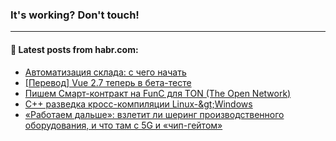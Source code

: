### It's working? Don't touch!

---
<!--
#### 🛠️ Technical stack:

![C++](https://img.shields.io/badge/C++-informational?logo=c%2B%2B&style=flat&logoColor=white&color=9C033A)
![Java](https://img.shields.io/badge/Java-informational?logo=java&style=flat&logoColor=white&color=007396)
![Kotlin](https://img.shields.io/badge/Kotlin-informational?logo=Kotlin&style=flat&logoColor=white&color=0095D5)
![JS](https://img.shields.io/badge/JS-informational?logo=javaScript&style=flat&logoColor=black&color=F7Df1E) <br>
![HTML5](https://img.shields.io/badge/HTML5-informational?logo=html5&style=flat&logoColor=white&color=E34F26)
![CSS3](https://img.shields.io/badge/CSS3-informational?logo=css3&style=flat&logoColor=white&color=157286)
![Sass](https://img.shields.io/badge/Saas-informational?logo=sass&style=flat&logoColor=white&color=hotpink)
![PHP](https://img.shields.io/badge/PHP-informational?logo=php&style=flat&logoColor=white&color=777BB4) <br>
![WebPAck](https://img.shields.io/badge/WebPack-informational?logo=webPack&style=flat&logoColor=white&color=FF6F00)
![Bootstrap](https://img.shields.io/badge/Bootstrap-informational?logo=Bootstrap&style=flat&logoColor=white&color=7952B3)
![MySQL](https://img.shields.io/badge/MySQL-informational?logo=MySQL&style=flat&logoColor=white&color=00f) <br>
![NodeJS](https://img.shields.io/badge/NodeJS-informational?logo=node.js&style=flat&logoColor=white&color=43853D)
![Spring](https://img.shields.io/badge/Spring-informational?logo=Spring&style=flat&logoColor=white&color=0A9EDC)
![Angular](https://img.shields.io/badge/Vue-informational?logo=vue.js&style=flat&logoColor=white&color=red)
![Git](https://img.shields.io/badge/Git-informational?logo=git&style=flat&logoColor=white&color=darkorange)

___
-->

#### 💬 Latest posts from habr.com:

<!-- BLOG-POST-LIST:START -->
- [Автоматизация склада: с чего начать](https://habr.com/ru/post/673504/?utm_source=habrahabr&utm_medium=rss&utm_campaign=673504)
- [[Перевод] Vue 2.7 теперь в бета-тесте](https://habr.com/ru/post/673484/?utm_source=habrahabr&utm_medium=rss&utm_campaign=673484)
- [Пишем Смарт-контракт на FunC для TON &lpar;The Open Network&rpar;](https://habr.com/ru/post/673480/?utm_source=habrahabr&utm_medium=rss&utm_campaign=673480)
- [C++ разведка кросс-компиляции Linux-&amp;gt;Windows](https://habr.com/ru/post/673474/?utm_source=habrahabr&utm_medium=rss&utm_campaign=673474)
- [«Работаем дальше»: взлетит ли шеринг производственного оборудования, и что там с 5G и «чип-гейтом»](https://habr.com/ru/post/673468/?utm_source=habrahabr&utm_medium=rss&utm_campaign=673468)
<!-- BLOG-POST-LIST:END -->
